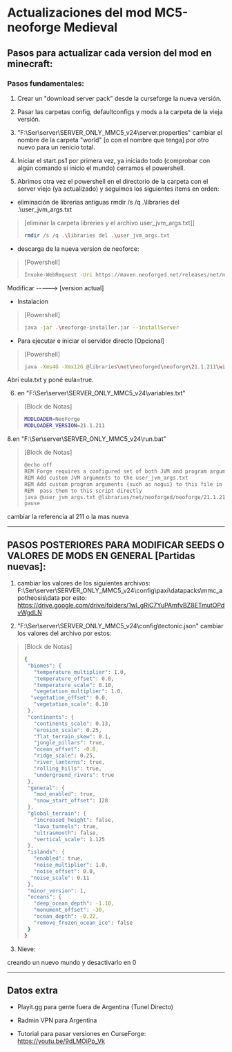 # Actualizaciones del mod MC5-neoforge Medieval

## Pasos para actualizar cada version del mod en minecraft:


### Pasos fundamentales:
1. Crear un "download server pack" desde la curseforge la nueva versión.

2. Pasar las carpetas config, defaultconfigs y mods a la carpeta de la vieja versión.

3. "F:\Ser\server\SERVER_ONLY_MMC5_v24\server.properties" cambiar el nombre de la carpeta "world" [o con el nombre que tenga] por otro nuevo para un renicio total.

4. Iniciar el start.ps1 por primera vez, ya iniciado todo (comprobar con algún comando si inicio el mundo) cerramos el powershell.

5. Abrimos otra vez el powershell en el directorio de la carpeta con el server viejo (ya actualizado) y seguimos los siguientes items en orden:

- eliminación de librerias antiguas rmdir /s /q .\libraries del .\user_jvm_args.txt
> [eliminar la carpeta libreries y el archivo user_jvm_args.txt]]
> ```bash
> rmdir /s /q .\libraries del .\user_jvm_args.txt
> ```


- descarga de la nueva version de neoforce:
> [Powershell]  
> ```bash
> Invoke-WebRequest -Uri https://maven.neoforged.net/releases/net/neoforged/neoforge/21.1.211/neoforge-21.1.211-installer.jar -OutFile neoforge-installer.jar
> ```

Modificar -----> [version actual]

- Instalacion

> [Powershell]
> ```bash
> java -jar .\neoforge-installer.jar --installServer
> ```

- Para ejecutar e iniciar el servidor directo [Opcional]
> [Powershell]
> ```bash
> java -Xms4G -Xmx12G @libraries\net\neoforged\neoforge\21.1.211\win_args.txt nogui
> ```

Abrí eula.txt y poné eula=true. 

6. en "F:\Ser\server\SERVER_ONLY_MMC5_v24\variables.txt" 

> [Block de Notas]
> ```bash
> MODLOADER=NeoForge
> MODLOADER_VERSION=21.1.211
> ```


8.en "F:\Ser\server\SERVER_ONLY_MMC5_v24\run.bat"

> [Block de Notas]
> ```bash
> @echo off
> REM Forge requires a configured set of both JVM and program arguments.
> REM Add custom JVM arguments to the user_jvm_args.txt
> REM Add custom program arguments {such as nogui} to this file in the next line before the %* or
> REM  pass them to this script directly
> java @user_jvm_args.txt @libraries/net/neoforged/neoforge/21.1.211/win_args.txt %*  -----> Modificar la ubicacion de la carpeta con la nueva version de CurseForge
> pause
> ```


cambiar la referencia al 211 o la mas nueva

--- 

## PASOS POSTERIORES PARA MODIFICAR SEEDS O VALORES DE MODS EN GENERAL [Partidas nuevas]:

1. cambiar los valores de los siguientes archivos:
F:\Ser\server\SERVER_ONLY_MMC5_v24\config\paxi\datapacks\mmc_apotheosis\data
por esto:
https://drive.google.com/drive/folders/1wl_gRjC7YuPAmfvBZ8ETmutOPdvWgdLN

2. "F:\Ser\server\SERVER_ONLY_MMC5_v24\config\tectonic.json"
cambiar los valores del archivo por estos:


> [Block de Notas]
> ```bash
> {
>  "biomes": {
>    "temperature_multiplier": 1.0,
>    "temperature_offset": 0.0,
>    "temperature_scale": 0.10,
>    "vegetation_multiplier": 1.0,
>   "vegetation_offset": 0.0,
>    "vegetation_scale": 0.10
>  },
>  "continents": {
>    "continents_scale": 0.13,
>    "erosion_scale": 0.25,
>    "flat_terrain_skew": 0.1,
>    "jungle_pillars": true,
>    "ocean_offset": -0.8,
>    "ridge_scale": 0.25,
>    "river_lanterns": true,
>    "rolling_hills": true,
>    "underground_rivers": true
>  },
>  "general": {
>    "mod_enabled": true,
>    "snow_start_offset": 128
>  },
>  "global_terrain": {
>    "increased_height": false,
>    "lava_tunnels": true,
>    "ultrasmooth": false,
>    "vertical_scale": 1.125
>  },
>  "islands": {
>    "enabled": true,
>    "noise_multiplier": 1.0,
>    "noise_offset": 0.0,
>   "noise_scale": 0.11
>  },
>  "minor_version": 1,
>  "oceans": {
>    "deep_ocean_depth": -1.10,
>    "monument_offset": -30,
>    "ocean_depth": -0.22,
>    "remove_frozen_ocean_ice": false
>  }
> }
> ```

3. Nieve:

creando un nuevo mundo y desactivarlo en 0

---

## Datos extra

- Playit.gg para gente fuera de Argentina (Tunel Directo)

- Radmin VPN para Argentina

- Tutorial para pasar versiones en CurseForge: https://youtu.be/9dLMOiPp_Vk
